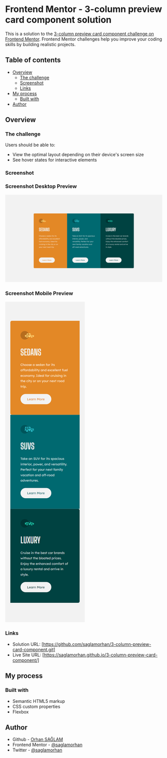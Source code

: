 # Frontend Mentor - 3-column preview card component solution

This is a solution to the [3-column preview card component challenge on Frontend Mentor](https://www.frontendmentor.io/challenges/3column-preview-card-component-pH92eAR2-). Frontend Mentor challenges help you improve your coding skills by building realistic projects.

## Table of contents

- [Overview](#overview)
  - [The challenge](#the-challenge)
  - [Screenshot](#screenshot)
  - [Links](#links)
- [My process](#my-process)
  - [Built with](#built-with)
- [Author](#author)

## Overview

### The challenge

Users should be able to:

- View the optimal layout depending on their device's screen size
- See hover states for interactive elements

### Screenshot

### Screenshot Desktop Preview

![](<screenshot/desktop-preview(1440x800).png>)

### Screenshot Mobile Preview

![](<screenshot/mobile-preview(375x1502).png>)

### Links

- Solution URL: [https://github.com/saglamorhan/3-column-preview-card-component.git]
- Live Site URL: [https://saglamorhan.github.io/3-column-preview-card-component/]

## My process

### Built with

- Semantic HTML5 markup
- CSS custom properties
- Flexbox

## Author

- Github - [Orhan SAĞLAM](https://github.com/saglamorhan)
- Frontend Mentor - [@saglamorhan](https://www.frontendmentor.io/profile/saglamorhan)
- Twitter - [@saglamorhan](https://www.twitter.com/saglamorhan)
